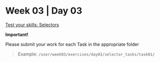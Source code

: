 # Week 03 | Day 03

  [Test your skills: Selectors](../../../../../curriculum/week03/exercises/selectors_tasks/README.md)

  **Important!**

  Please submit your work for each Task in the appropriate folder

  > Example: `/user/week03/exercises/day03/selector_tasks/task01/` 